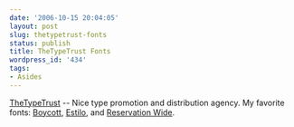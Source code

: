 ```yaml
---
date: '2006-10-15 20:04:05'
layout: post
slug: thetypetrust-fonts
status: publish
title: TheTypeTrust Fonts
wordpress_id: '434'
tags:
- Asides
---
```


[TheTypeTrust](http://www.typetrust.com/) -- Nice type promotion and distribution agency. My favorite fonts: [Boycott](http://www.typetrust.com/fonts/font.php?id=Mjg2), [Estilo](http://www.typetrust.com/fonts/font.php?id=MTcx), and  [Reservation Wide](http://www.typetrust.com/fonts/font.php?id=MTcz).
